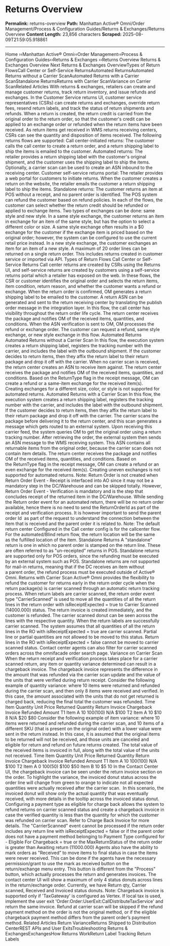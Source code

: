 # Returns Overview

**Permalink:** returns-overview
**Path:** Manhattan Active® Omni/Order Management/Process & Configuration Guides/Returns & Exchanges/Returns Overview
**Content Length:** 23,856 characters
**Scraped:** 2025-08-09T21:59:05.918861

---

Home ››Manhattan Active® Omni››Order Management››Process & Configuration Guides››Returns & Exchanges ››Returns Overview Returns & Exchanges Overview Next Returns & Exchanges OverviewTypes of Return FlowsCall Center or Self-Service ReturnsAutomated ReturnsAutomated Returns without a Carrier ScanAutomated Returns with a Carrier ScanStandalone ReturnsReturns with Carrier ScanVariance on Carrier ScanRelated Articles With returns & exchanges, retailers can create and manage customer returns, track return inventory, and issue refunds and exchanges. In the Customer Service returns UI, customer service representatives (CSRs) can create returns and exchanges, override return fees, resend return labels, and track the status of return shipments and refunds. When a return is created, the return credit is carried from the original order to the return order, so that the customer's credit can be applied to an exchange order or refunded when the return items have been received. As return items get received in WMS returns receiving centers, CSRs can see the quantity and disposition of items received. The following returns flows are supported: Call center-initiated returns: The customer calls the call center to create a return order, and a return shipping label to ship the items is emailed to the customer. Automated returns: The retailer provides a return shipping label with the customer's original shipment, and the customer uses the shipping label to ship the items. Optionally, a carrier scan can be used to create an ASN inbound to the receiving center. Customer self-service returns portal: The retailer provides a web portal for customers to initiate returns. When the customer creates a return on the website, the retailer emails the customer a return shipping label to ship the items. Standalone returns: The customer returns an item at POS without a receipt, and no parent order is identified. The POS system can refund the customer based on refund policies. In each of the flows, the customer can select whether the return credit should be refunded or applied to exchange items. Two types of exchanges can be done: same style and new style. In a same style exchange, the customer returns an item in exchange for an item of the same style, but has the option to select a different color or size. A same style exchange often results in a $0 exchange for the customer if the exchange item is priced based on the original order; however, the system can be configured to use the current retail price instead. In a new style exchange, the customer exchanges an item for an item of a new style. A maximum of 20 order lines can be returned on a single return order. This includes returns created in customer service or imported via API. Types of Return Flows Call Center or Self-Service Returns Call center returns are created by CSRs using the Returns UI, and self-service returns are created by customers using a self-service returns portal which a retailer has exposed on the web. In these flows, the CSR or customer identifies the original order and selects the return items, item condition, return reason, and whether the customer wants a refund or exchange. When the return order is confirmed, OM generates a return shipping label to be emailed to the customer. A return ASN can be generated and sent to the return receiving center by translating the publish order message in the integration layer. In this flow, the call center has visibility throughout the return order life cycle. The return center receives the package and notifies OM of the received items, quantities, and conditions. When the ASN verification is sent to OM, OM processes the refund or exchange order. The customer can request a refund, same style exchange, or new style exchange in this flow. Automated Returns Automated Returns without a Carrier Scan In this flow, the execution system creates a return shipping label, registers the tracking number with the carrier, and includes the label with the outbound shipment. If the customer decides to return items, then they affix the return label to their return package and drop it off with the carrier. When no carrier scan is received, the return center creates an ASN to receive item against. The return center receives the package and notifies OM of the received items, quantities, and conditions. Based on the ReturnType flag in the receipt message, OM can create a refund or a same-item exchange for the received item(s). Creating exchanges for a different size, color, or style is not supported for automated returns. Automated Returns with a Carrier Scan In this flow, the execution system creates a return shipping label, registers the tracking number with the carrier, and includes the label with the outbound shipment. If the customer decides to return items, then they affix the return label to their return package and drop it off with the carrier. The carrier scans the package before delivering it to the return center, and this scan generates a message which gets routed to an external system. Upon receiving this carrier feed, the system queries OM to get the original order using a return tracking number. After retrieving the order, the external system then sends an ASN message to the WMS receiving system. This ASN contains all returnable items from the original order, because the carrier scan does not contain item details. The return center receives the package and notifies OM of the received items, quantities, and conditions. Based on the ReturnType flag in the receipt message, OM can create a refund or an even exchange for the received item(s). Creating uneven exchanges is not supported for automated returns. Note: Return Order is not created when Return Order Event - Receipt is interfaced into AO since it may not be a mandatory step in the DC/Warehouse and can be skipped totally. However, Return Order Event - Verification is mandatory and is the step that concludes receipt of the returned item in the DC/Warehouse. While sending the Return order event for an automated return, there will be no return order available, hence there is no need to send the ReturnOrderId as part of the receipt and verification process. It is however important to send the parent order Id  as part of the request to understand the connection between the item that is received and the parent order it is related to. Note: The default return center Configured in the Call center config is for the callcenter flow. For the automated/Blind return flow, the return location will be the same as the fulfilled location of the item. Standalone Returns A "standalone" return is one in which no parent order is stamped on the return line. These are often referred to as "un-receipted" returns in POS. Standalone returns are supported only for POS orders, since the refunding must be executed by an external system such as POS. Standalone returns are not supported for mail-in returns, meaning that if the DC receives an item without a parent order, the refund process must be executed outside of Active® Omni. Returns with Carrier Scan Active® Omni provides the flexibility to refund the customer for returns early in the return order cycle when the return package(s) is carrier scanned through an automatic return tracking process. When return labels are carrier scanned, the return order event type "CarrierScanned" is used to move all the quantities of all the return lines in the return order with isReceiptExpected = true to Carrier Scanned (14000.000) status. The return invoice is created immediately, and the customer is refunded. The carrier scanned donut can be seen across the lines with the respective quantity. When the return labels are successfully carrier scanned. The system assumes that all quantities of all the return lines in the RO with isReceiptExpected = true are carrier scanned. Partial line or partial quantities are not allowed to be moved to this status. Return lines in the RO with isReceiptExpected = false cannot be moved to carrier scanned status. Contact center agents can also filter for carrier scanned orders across the omnifacade order search page. Variance on Carrier Scan When the return receipt and verification process takes place for a carrier scanned return, any item or quantity variance determined can result in a chargeback invoice. The chargeback invoice represents the difference in the amount that was refunded via the carrier scan update and the value of the units that were verified during return receipt. Consider the following example of quantity variance: where 10 items were returned and refunded during the carrier scan, and then only 8 items were received and verified. In this case, the amount associated with the units that do not get returned is charged back, reducing the final total the customer was refunded. Time Item Quantity Unit Price Returned Quantity Return Invoice Chargeback Invoice Refunded Amount T1 Item A 10 $10 0 ($100) N/A $100 T2 Item A 10 $10 8 N/A $20 $80 Consider the following example of item variance: where 10 items were returned and refunded during the carrier scan, and 10 items of a different SKU (that is present on the original order) with a lower value were sent in the return instead. In this case, it is assumed that the original items to be returned will not be received, and those units are canceled and eligible for return and refund on future returns created. The total value of the received items is invoiced in full, along with the total value of the units not received. Time Item Quantity Unit Price Returned Quantity Return Invoice Chargeback Invoice Refunded Amount T1 Item A 10 $10 0 ($100) N/A $100 T2 Item A 0 $10 0 ($50) $100 $50 Item B 10 $5 10 In the Contact Center UI, the chargeback invoice can be seen under the return invoice section on the order. To highlight the variance, the invoiced donut status across the order line will change from green to orange to indicate not all expected quantities were actually received after the carrier scan.  In this scenario, the invoiced donut will show only the actual quantity that was eventually received, with more details in the tooltip across the invoiced status donut. Configuring a payment type as eligible for charge back allows the system to refund returns on carrier scanned status and create a chargeback invoice in case the verified quantity is less than the quantity for which the customer was refunded on carrier scan. Refer to Charge Back Invoice for more details. The "CarrierScanned" event cannot be processed if the return order includes any return line with isReceiptExpected = false or if the parent order does not have a payment method belonging to Payment Type configured for - Eligible For Chargeback = true or the MaxReturnStatus of the return order is greater than Awaiting return (11000.000) Agents also have the ability to mark orders as "Received” to move items to final status in case the items were never received. This can be done if the agents have the necessary permission/grant to use the mark as received button on the return/exchange menu entry. This button is different from the "Process" button, which actually processes the return and generates invoices. The contact center UI will show a maximum of only 4 status donuts across lines in the return/exchange order. Currently, we have Return qty, Carrier scanned, Received and Invoiced status donuts. Note: Chargeback invoice is supported only if 'TaxGateway' is configured as Vertex. If local tax is used, implement the user exit 'Order:Order:UserExit:CallDistributeTaxService' and return the same invoice. Refund at carrier scan will be skipped if the refund payment method on the order is not the original method, or if the eligible chargeback payment method differs from the parent order’s payment method. Related Articles Return VarianceReturns Shipped to Distribution CenterREST APIs and User ExitsTroubleshooting Returns & ExchangesExchangesHow Returns WorkReturn Label Tracking Return Labels
